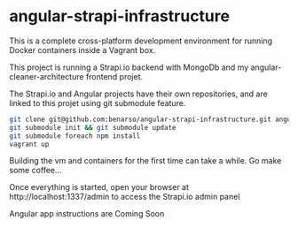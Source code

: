 # angular-strapi-infrastructure

This is a complete cross-platform development environment for running Docker containers inside a Vagrant box.

This project is running a Strapi.io backend with MongoDb and my angular-cleaner-architecture frontend projet.

The Strapi.io and Angular projects have their own repositories, and are linked to this projet using git submodule feature.


```sh
git clone git@github.com:benarso/angular-strapi-infrastructure.git angular-strapi-infrastructure && cd angular-strapi-infrastructure
git submodule init && git submodule update
git submodule foreach npm install
vagrant up
```

Building the vm and containers for the first time can take a while. Go make some coffee...

Once everything is started, open your browser at http://localhost:1337/admin to access the Strapi.io admin panel

Angular app instructions are Coming Soon
